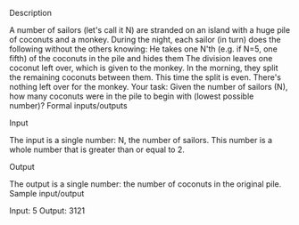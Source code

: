 Description

A number of sailors (let's call it N) are stranded on an island with a huge pile of coconuts and a monkey. During the night, each sailor (in turn) does the following without the others knowing:
He takes one N'th (e.g. if N=5, one fifth) of the coconuts in the pile and hides them
The division leaves one coconut left over, which is given to the monkey.
In the morning, they split the remaining coconuts between them. This time the split is even. There's nothing left over for the monkey.
Your task: Given the number of sailors (N), how many coconuts were in the pile to begin with (lowest possible number)?
Formal inputs/outputs

Input

The input is a single number: N, the number of sailors. This number is a whole number that is greater than or equal to 2.

Output

The output is a single number: the number of coconuts in the original pile.
Sample input/output

Input:
5
Output:
3121
